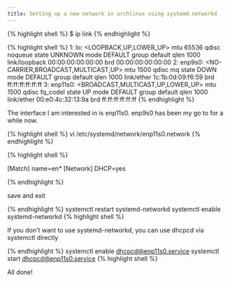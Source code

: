 ```yaml
---
title: Setting up a new network in archlinux using systemd-networkd
---
```


{% highlight shell %}
$ ip link
{% endhighlight %}

{% highlight shell %}
1: lo: <LOOPBACK,UP,LOWER_UP> mtu 65536 qdisc noqueue state UNKNOWN mode DEFAULT group default qlen 1000
    link/loopback 00:00:00:00:00:00 brd 00:00:00:00:00:00
2: enp9s0: <NO-CARRIER,BROADCAST,MULTICAST,UP> mtu 1500 qdisc mq state DOWN mode DEFAULT group default qlen 1000
    link/ether 1c:1b:0d:09:f6:59 brd ff:ff:ff:ff:ff:ff
3: enp11s0: <BROADCAST,MULTICAST,UP,LOWER_UP> mtu 1500 qdisc fq_codel state UP mode DEFAULT group default qlen 1000
    link/ether 00:e0:4c:32:13:9a brd ff:ff:ff:ff:ff:ff
{% endhighlight %}

The interface I am interested in is enp11s0. enp9s0 has been my go to for a while now.

{% highlight shell %}
vi /etc/systemd/network/enp11s0.network
{% endhighlight %}

{% highlight shell %}

[Match]
name=en*
[Network]
DHCP=yes

{% endhighlight %}

save and exit

{% endhighlight %}
systemctl restart systemd-networkd
systemctl enable systemd-networkd
{% highlight shell %}

If you don't want to use systemd-networkd, you can use dhcpcd via systemctl directly

{% endhighlight %}
systemctl enable dhcpcd@enp11s0.service
systemctl start dhcpcd@enp11s0.service
{% highlight shell %}

All done!
